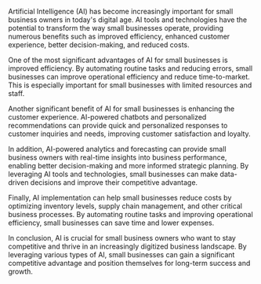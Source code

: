 

Artificial Intelligence (AI) has become increasingly important for small business owners in today's digital age. AI tools and technologies have the potential to transform the way small businesses operate, providing numerous benefits such as improved efficiency, enhanced customer experience, better decision-making, and reduced costs.

One of the most significant advantages of AI for small businesses is improved efficiency. By automating routine tasks and reducing errors, small businesses can improve operational efficiency and reduce time-to-market. This is especially important for small businesses with limited resources and staff.

Another significant benefit of AI for small businesses is enhancing the customer experience. AI-powered chatbots and personalized recommendations can provide quick and personalized responses to customer inquiries and needs, improving customer satisfaction and loyalty.

In addition, AI-powered analytics and forecasting can provide small business owners with real-time insights into business performance, enabling better decision-making and more informed strategic planning. By leveraging AI tools and technologies, small businesses can make data-driven decisions and improve their competitive advantage.

Finally, AI implementation can help small businesses reduce costs by optimizing inventory levels, supply chain management, and other critical business processes. By automating routine tasks and improving operational efficiency, small businesses can save time and lower expenses.

In conclusion, AI is crucial for small business owners who want to stay competitive and thrive in an increasingly digitized business landscape. By leveraging various types of AI, small businesses can gain a significant competitive advantage and position themselves for long-term success and growth.
